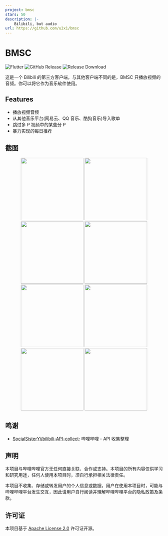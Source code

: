 ```yaml
---
project: bmsc
stars: 50
description: |-
    Bilibili, but audio
url: https://github.com/u2x1/bmsc
---
```


# BMSC


![Flutter](https://img.shields.io/badge/Flutter-02569B.svg?logo=flutter&logoColor=white)
![GitHub Release](https://img.shields.io/github/v/release/u2x1/bmsc)
![Release Download](https://img.shields.io/github/downloads/u2x1/bmsc/total)

这是一个 Bilibili 的第三方客户端，与其他客户端不同的是，BMSC 只播放视频的音频。你可以将它作为音乐软件使用。


## Features

- 播放视频音频
- 从其他音乐平台(网易云、QQ 音乐、酷狗音乐)导入歌单
- 跳过多 P 视频中的某些分 P
- 暴力实现的每日推荐

## 截图

<div align=center>
<img src="screenshot/1.webp" width = "200" />
<img src="screenshot/2.webp" width = "200" />
<img src="screenshot/3.webp" width = "200" />
<img src="screenshot/4.webp" width = "200" />
<img src="screenshot/5.webp" width = "200" />
<img src="screenshot/6.webp" width = "200" />
<img src="screenshot/7.webp" width = "200" />
<img src="screenshot/8.webp" width = "200" />
</div>

## 鸣谢

- [SocialSisterYi/bilibili-API-collect](https://github.com/SocialSisterYi/bilibili-API-collect): 哔哩哔哩 - API 收集整理

## 声明

本项目与哔哩哔哩官方无任何直接关联、合作或支持。本项目的所有内容仅供学习和研究用途，任何人使用本项目时，须自行承担相关法律责任。

本项目不收集、存储或转发用户的个人信息或数据，用户在使用本项目时，可能与哔哩哔哩平台发生交互，因此请用户自行阅读并理解哔哩哔哩平台的隐私政策及条款。

## 许可证

本项目基于 [Apache License 2.0](LICENSE) 许可证开源。

